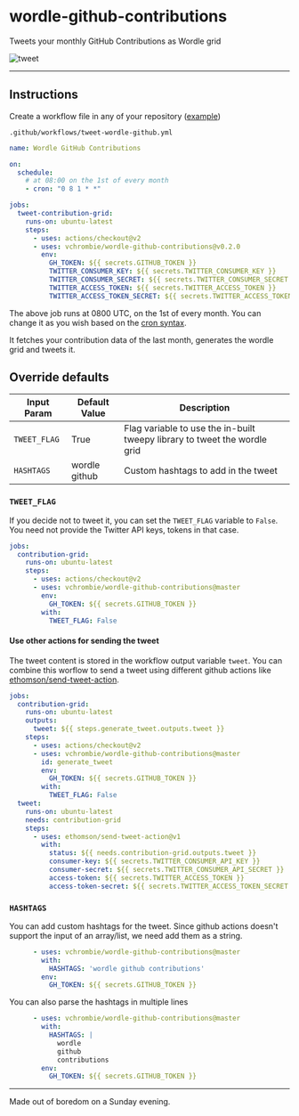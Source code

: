 # wordle-github-contributions

Tweets your monthly GitHub Contributions as Wordle grid

![tweet](https://user-images.githubusercontent.com/25265451/153467247-3e996b0b-29bf-44db-8a6e-e8f26ad6959f.png)

---

## Instructions

Create a workflow file in any of your repository ([example](https://github.com/vchrombie/vchrombie/blob/master/.github/workflows/wordle-github.yml))

`.github/workflows/tweet-wordle-github.yml`
```yaml
name: Wordle GitHub Contributions

on:
  schedule:
    # at 08:00 on the 1st of every month
    - cron: "0 8 1 * *"

jobs:
  tweet-contribution-grid:
    runs-on: ubuntu-latest
    steps:
      - uses: actions/checkout@v2
      - uses: vchrombie/wordle-github-contributions@v0.2.0
        env:
          GH_TOKEN: ${{ secrets.GITHUB_TOKEN }}
          TWITTER_CONSUMER_KEY: ${{ secrets.TWITTER_CONSUMER_KEY }}
          TWITTER_CONSUMER_SECRET: ${{ secrets.TWITTER_CONSUMER_SECRET }}
          TWITTER_ACCESS_TOKEN: ${{ secrets.TWITTER_ACCESS_TOKEN }}
          TWITTER_ACCESS_TOKEN_SECRET: ${{ secrets.TWITTER_ACCESS_TOKEN_SECRET }}
```

The above job runs at 0800 UTC, on the 1st of every month. You can change it as you wish based on the [cron syntax](https://jasonet.co/posts/scheduled-actions/#the-cron-syntax). 

It fetches your contribution data of the last month, generates the wordle grid and tweets it.

## Override defaults

| Input Param  | Default Value | Description                                                               |
|--------------|---------------|---------------------------------------------------------------------------|
| `TWEET_FLAG` | True          | Flag variable to use the in-built tweepy library to tweet the wordle grid |
| `HASHTAGS`   | wordle github | Custom hashtags to add in the tweet                                       |

### `TWEET_FLAG`

If you decide not to tweet it, you can set the `TWEET_FLAG` variable to `False`. You need not provide the Twitter API keys, tokens in that case.

```yaml
jobs:
  contribution-grid:
    runs-on: ubuntu-latest
    steps:
      - uses: actions/checkout@v2
      - uses: vchrombie/wordle-github-contributions@master
        env:
          GH_TOKEN: ${{ secrets.GITHUB_TOKEN }}
        with:
          TWEET_FLAG: False
```

#### Use other actions for sending the tweet

The tweet content is stored in the workflow output variable `tweet`. You can combine this worflow to send a tweet using different github actions like [ethomson/send-tweet-action](https://github.com/ethomson/send-tweet-action).

```yaml
jobs:
  contribution-grid:
    runs-on: ubuntu-latest
    outputs:
      tweet: ${{ steps.generate_tweet.outputs.tweet }}
    steps:
      - uses: actions/checkout@v2
      - uses: vchrombie/wordle-github-contributions@master
        id: generate_tweet
        env:
          GH_TOKEN: ${{ secrets.GITHUB_TOKEN }}
        with:
          TWEET_FLAG: False
  tweet:
    runs-on: ubuntu-latest
    needs: contribution-grid
    steps:
      - uses: ethomson/send-tweet-action@v1
        with:
          status: ${{ needs.contribution-grid.outputs.tweet }}
          consumer-key: ${{ secrets.TWITTER_CONSUMER_API_KEY }}
          consumer-secret: ${{ secrets.TWITTER_CONSUMER_API_SECRET }}
          access-token: ${{ secrets.TWITTER_ACCESS_TOKEN }}
          access-token-secret: ${{ secrets.TWITTER_ACCESS_TOKEN_SECRET }}
```

### `HASHTAGS`

You can add custom hashtags for the tweet. Since github actions doesn't support the input of an array/list, we need add them as a string.

```yaml
      - uses: vchrombie/wordle-github-contributions@master
        with:
          HASHTAGS: 'wordle github contributions'
        env:
          GH_TOKEN: ${{ secrets.GITHUB_TOKEN }}
```

You can also parse the hashtags in multiple lines
```yaml
      - uses: vchrombie/wordle-github-contributions@master
        with:
          HASHTAGS: |
            wordle
            github
            contributions
        env:
          GH_TOKEN: ${{ secrets.GITHUB_TOKEN }}
```

---

Made out of boredom on a Sunday evening.

